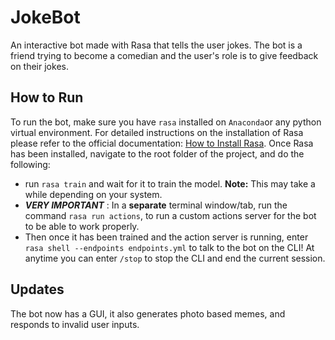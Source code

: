 # JokeBot
An interactive bot made with Rasa that tells the user jokes. The bot is a friend trying to become a comedian and the user's role is to give feedback on their jokes. 

## How to Run
 To run the bot, make sure you have `rasa` installed on `Anaconda`or any python virtual environment. For detailed instructions on the installation of Rasa please refer to the official documentation: [How to Install Rasa](https://rasa.com/docs/rasa/installation/).
Once Rasa has been installed, navigate to the root folder of the project, and do the following:
 - run `rasa train` and wait for it to train the model. **Note:** This may take a while depending on your system.
 - _**VERY IMPORTANT**_ : In a **separate** terminal window/tab, run the command `rasa run actions`, to run a custom actions server for the bot to be able to work properly. 
 - Then once it has been trained and the action server is running, enter `rasa shell --endpoints endpoints.yml` to talk to the bot on the CLI! At anytime you can enter `/stop` to stop the CLI and end the current session.

## Updates
 The bot now has a GUI, it also generates photo based memes, and responds to invalid user inputs.
